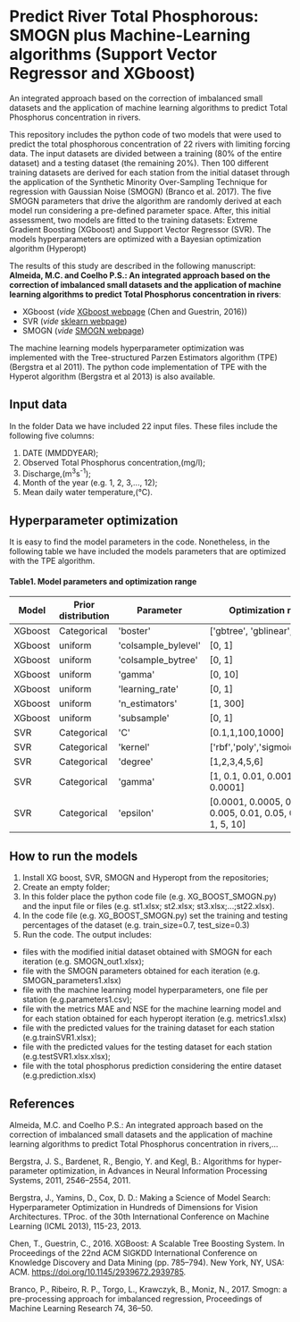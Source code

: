 # Predict River Total Phosphorous: SMOGN plus Machine-Learning algorithms (Support Vector Regressor and XGboost)
An integrated approach based on the correction of imbalanced small datasets and the application of machine learning algorithms to predict Total Phosphorus concentration in rivers.


This repository includes the python code of two models that were used to predict the total phosphorous concentration of 22 rivers with limiting forcing data. The input datasets are divided between a training (80% of the entire dataset) and a testing dataset (the remaining 20%). Then 100 different training datasets are derived for each station from the initial dataset through the application of the Synthetic Minority Over-Sampling Technique for regression with Gaussian Noise (SMOGN) (Branco et al. 2017). The five SMOGN parameters that drive the algorithm are randomly derived at each model run considering a pre-defined parameter space. After, this initial assessment, two models are fitted to the training datasets: Extreme Gradient Boosting (XGboost) and Support Vector Regressor (SVR). The models hyperparameters are optimized with a Bayesian optimization algorithm (Hyperopt) 


The results of this study are described in the following manuscript: 
**Almeida, M.C. and Coelho P.S.: An integrated approach based on the correction of imbalanced small datasets and the application of machine learning algorithms to predict Total Phosphorus concentration in rivers**:

- XGboost (_vide_ [XGboost webpage](https://xgboost.readthedocs.io/en/stable/) (Chen and Guestrin, 2016))
-	SVR (_vide_ [sklearn webpage](https://scikit-learn.org/stable/modules/generated/sklearn.svm.SVR.html))
-	SMOGN (_vide_ [SMOGN webpage](https://github.com/nickkunz/smogn))

The machine learning models hyperparameter optimization was implemented with the Tree-structured Parzen Estimators algorithm (TPE) (Bergstra et al 2011). The python code implementation of TPE with the Hyperot algorithm (Bergstra et al 2013) is also available.


## Input data

In the folder Data we have included 22 input files. These files include the following five columns:

1. DATE (MMDDYEAR);
2. Observed Total Phosphorus concentration,(mg/l);
3. Discharge,(m<sup>3</sup>s<sup>-1</sup>);
4. Month of the year (e.g. 1, 2, 3,..., 12);
5. Mean daily water temperature,(°C).

## Hyperparameter optimization
It is easy to find the model parameters in the code. Nonetheless, in the following table we have included the models parameters that are optimized with the TPE algorithm.

#### Table1. Model parameters and optimization range
Model|	Prior distribution|	Parameter     |	Optimization range
---- | ------------------ | ------------- | ------------------ 
XGboost         |Categorical        |	'boster'|	['gbtree', 'gblinear', 'dart'] 
XGboost         |uniform            |	'colsample_bylevel' |	[0, 1] 
XGboost         |uniform            |	'colsample_bytree'|[0, 1] 
XGboost         |uniform            |	'gamma'|[0, 10] 
XGboost         |uniform            |	'learning_rate' |	[0, 1]
XGboost         |uniform            |	'n_estimators'| [1, 300] 
XGboost         |uniform            |	'subsample' |  [0, 1]
SVR             |Categorical        |	'C'|[0.1,1,100,1000]
SVR             |Categorical        |	'kernel'|	['rbf','poly','sigmoid','linear']
SVR         	  |Categorical        |'degree' |	[1,2,3,4,5,6]
SVR             |Categorical        |	'gamma' |	[1, 0.1, 0.01, 0.001, 0.0001]
SVR             |Categorical        |	'epsilon'|	[0.0001, 0.0005, 0.001, 0.005, 0.01, 0.05, 0.1, 0.5, 1, 5, 10]


## How to run the models
1. Install XG boost, SVR, SMOGN and Hyperopt from the repositories;
2. Create an empty folder;
3. In this folder place the python code file (e.g. XG_BOOST_SMOGN.py) and the input file or files (e.g. st1.xlsx; st2.xlsx; st3.xlsx;...;st22.xlsx).
4. In the code file (e.g. XG_BOOST_SMOGN.py) set the training and testing percentages of the dataset (e.g. train_size=0.7, test_size=0.3)
5. Run the code. The output includes: 
- files with the modified initial dataset obtained with SMOGN for each iteration (e.g. SMOGN_out1.xlsx);
- file with the SMOGN parameters obtained for each iteration (e.g. SMOGN_parameters1.xlsx)
- file with the machine learning model hyperparameters, one file per station (e.g.parameters1.csv); 
- file with the metrics MAE and NSE for the machine learning model and for each station obtained for each hyperopt iteration (e.g. metrics1.xlsx)
- file with the predicted values for the training dataset for each station (e.g.trainSVR1.xlsx); 
- file with the predicted values for the testing dataset for each station (e.g.testSVR1.xlsx.xlsx); 
- file with the total phosphorus prediction considering the entire dataset (e.g.prediction.xlsx)



## References
Almeida, M.C. and Coelho P.S.: An integrated approach based on the correction of imbalanced small datasets and the application of machine learning algorithms to predict Total Phosphorus concentration in rivers,...

Bergstra, J. S., Bardenet, R., Bengio, Y. and Kegl, B.: Algorithms for hyper-parameter optimization, in Advances in Neural Information Processing Systems, 2011, 2546–2554, 2011.

Bergstra, J., Yamins, D., Cox, D. D.: Making a Science of Model Search: Hyperparameter Optimization in Hundreds of Dimensions for Vision Architectures. TProc. of the 30th International Conference on Machine Learning (ICML 2013), 115-23, 2013.

Chen, T., Guestrin, C., 2016. XGBoost: A Scalable Tree Boosting System. In Proceedings of the 22nd ACM SIGKDD International Conference on Knowledge Discovery and Data Mining (pp. 785–794). New York, NY, USA: ACM. https://doi.org/10.1145/2939672.2939785.

Branco, P., Ribeiro, R. P., Torgo, L., Krawczyk, B., Moniz, N., 2017. Smogn: a pre-processing approach for imbalanced regression, Proceedings of Machine Learning Research 74, 36–50.
